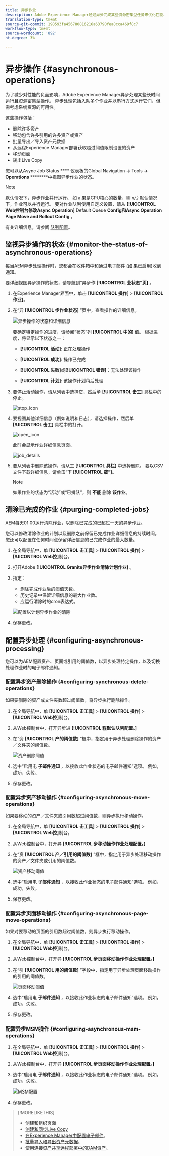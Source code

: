 ```yaml
---
title: 异步作业
description: Adobe Experience Manager通过异步完成某些资源密集型任务来优化性能。
translation-type: tm+mt
source-git-commit: 198593fa456780816216a63790fea8cca469f8c7
workflow-type: tm+mt
source-wordcount: '892'
ht-degree: 3%

---
```



# 异步操作 {#asynchronous-operations}

为了减少对性能的负面影响，Adobe Experience Manager异步处理某些长时间运行且资源密集型操作。 异步处理包括入队多个作业并以串行方式运行它们，但需考虑系统资源的可用性。

这些操作包括：

* 删除许多资产
* 移动包含许多引用的许多资产或资产
* 批量导出／导入资产元数据
* 从远程Experience Manager部署获取超过阈值限制设置的资产
* 移动页面
* 转出Live Copy

您可以从Async Job Status **** 仪表板的Global Navigation **->** Tools **-> Operations** ********&#x200B;中视图异步作业的状态。

>[!NOTE]
>
>默认情况下，异步作业并行运行。 如 *`n`* 果是CPU核心的数量，则 *`n/2`* 默认情况下，作业可以并行运行。 要对作业队列使用自定义设置，请从 **[!UICONTROL Web控制台修改Async Operation]** Default Queue **Config和Async Operation Page Move and Rollout Config** 。
>
>有关详细信息，请参阅 [队列配置](https://sling.apache.org/documentation/bundles/apache-sling-eventing-and-job-handling.html#queue-configurations)。

## 监视异步操作的状态 {#monitor-the-status-of-asynchronous-operations}

每当AEM异步处理操作时，您都会在收件箱中和通过电子邮件 [(如](/help/sites-authoring/inbox.md) 果已启用)收到通知。

要详细视图异步操作的状态，请导航到“异步作 **[!UICONTROL 业状态”页]** 。

1. 在Experience Manager界面中，单击 **[!UICONTROL 操作]** > **[!UICONTROL 作业]**。

1. 在“异 **[!UICONTROL 步作业状态]** ”页中，查看操作的详细信息。

   ![异步操作的状态和详细信息](assets/async-operation-status.png)

   要确定特定操作的进度，请参阅“状态”列 **[!UICONTROL 中的]** 值。 根据进度，将显示以下状态之一：

   * **[!UICONTROL 活动]**: 正在处理操作

   * **[!UICONTROL 成功]**: 操作已完成

   * **[!UICONTROL 失败]**&#x200B;或&#x200B;**[!UICONTROL 错误]**：无法处理该操作

   * **[!UICONTROL 计划]**: 该操作计划稍后处理

1. 要停止活动操作，请从列表中选择它，然后单 **[!UICONTROL 击工]** 具栏中的停止。

   ![stop_icon](assets/async-stop-icon.png)

1. 要视图其他详细信息（例如说明和日志），请选择操作，然后单 **[!UICONTROL 击工]** 具栏中的打开。

   ![open_icon](assets/async-open-icon.png)

   此时会显示作业详细信息页面。

   ![job_details](assets/async-job-details.png)

1. 要从列表中删除该操作，请从工 **[!UICONTROL 具栏]** 中选择删除。 要以CSV文件下载详细信息，请单击“下 **[!UICONTROL 载”]**。

   >[!NOTE]
   >
   >如果作业的状态为“活动”或“已排队”，则 **不能** 删除 **该作业**。

## 清除已完成的作业 {#purging-completed-jobs}

AEM每天01:00运行清除作业，以删除已完成的已超过一天的异步作业。

您可以修改清除作业的计划以及删除之前保留已完成作业详细信息的持续时间。 您还可以配置在任何时间点保留详细信息的已完成作业的最大数量。

1. 在全局导航中，单 **[!UICONTROL 击工具]** > **[!UICONTROL 操作]** > **[!UICONTROL Web控]**&#x200B;制台。
1. 打开Adobe **[!UICONTROL Granite异步作业清除计划作业]** 。
1. 指定：
   * 删除完成作业后的阈值天数。
   * 历史记录中保留详细信息的最大作业数。
   * 应运行清除时的cron表达式。

   ![配置以计划异步作业的清除](assets/async-purge-job.png)

1. 保存更改。

## 配置异步处理 {#configuring-asynchronous-processing}

您可以为AEM配置资产、页面或引用的阈值数，以异步处理特定操作，以及切换处理作业时的电子邮件通知。

### 配置异步资产删除操作 {#configuring-synchronous-delete-operations}

如果要删除的资产或文件夹数超过阈值数，将异步执行删除操作。

1. 在全局导航中，单 **[!UICONTROL 击工具]** > **[!UICONTROL 操作]** > **[!UICONTROL Web控]**&#x200B;制台。
1. 从Web控制台中，打开异步进 **[!UICONTROL 程默认队列配置。]**
1. 在“资 **[!UICONTROL 产的阈值数]** ”框中，指定用于异步处理删除操作的资产／文件夹的阈值数。

   ![资产删除阈值](assets/async-delete-threshold.png)

1. 选中“启用电 **子邮件通知** ，以接收此作业状态的电子邮件通知”选项。 例如，成功，失败。
1. 保存更改。

### 配置异步资产移动操作 {#configuring-asynchronous-move-operations}

如果要移动的资产／文件夹或引用数超过阈值数，则异步执行移动操作。

1. 在全局导航中，单 **[!UICONTROL 击工具]** > **[!UICONTROL 操作]** > **[!UICONTROL Web控]**&#x200B;制台。
1. 从Web控制台中，打开异 **[!UICONTROL 步移动操作作业处理配置。]**
1. 在“资 **[!UICONTROL 产／引用的阈值数]** ”框中，指定用于异步处理移动操作的资产／文件夹或引用的阈值数。

   ![资产移动阈值](assets/async-move-threshold.png)

1. 选中“启用电 **子邮件通知** ，以接收此作业状态的电子邮件通知”选项。 例如，成功，失败。
1. 保存更改。

### 配置异步页面移动操作 {#configuring-asynchronous-page-move-operations}

如果对要移动的页面的引用数超过阈值数，则异步执行移动操作。

1. 在全局导航中，单 **[!UICONTROL 击工具]** > **[!UICONTROL 操作]** > **[!UICONTROL Web控]**&#x200B;制台。
1. 从Web控制台中，打开异 **[!UICONTROL 步页面移动操作作业处理配置。]**
1. 在“引 **[!UICONTROL 用的阈值数]** ”字段中，指定用于异步处理页面移动操作的引用的阈值数。

   ![页面移动阈值](assets/async-page-move.png)

1. 选中“启用电 **子邮件通知** ，以接收此作业状态的电子邮件通知”选项。 例如，成功，失败。
1. 保存更改。

### 配置异步MSM操作 {#configuring-asynchronous-msm-operations}

1. 在全局导航中，单 **[!UICONTROL 击工具]** > **[!UICONTROL 操作]** > **[!UICONTROL Web控]**&#x200B;制台。
1. 从Web控制台中，打开异 **[!UICONTROL 步页面移动操作作业处理配置。]**
1. 选中“启用电 **子邮件通知** ，以接收此作业状态的电子邮件通知”选项。 例如，成功，失败。

   ![MSM配置](assets/async-msm.png)

1. 保存更改。

>[!MORELIKETHIS]
>
>* [创建和组织页面](/help/sites-authoring/managing-pages.md)
>* [创建和同步Live Copy](/help/sites-administering/msm-livecopy.md)
>* [在Experience Manager中配置电子邮件](/help/sites-administering/notification.md)。
>* [批量导入和导出资产元数据](/help/assets/metadata-import-export.md)。
>* [使用连接资产共享远程部署中的DAM资产](/help/assets/use-assets-across-connected-assets-instances.md)。

